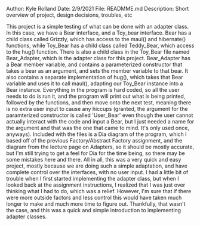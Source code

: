 Author: Kyle Rolland
Date: 2/9/2021
File: READMME.md
Description: Short overview of project, design decisions, troubles, etc

This project is a simple testing of what can be done with an adapter class. In this case, we have a Bear interface, and a Toy_bear interface. Bear has a child class called 
Grizzly, which has access to the maul() and hibernate() functions, while Toy_Bear has a child class called Teddy_Bear, which access to the hug() function. There is also a child 
class in the Toy_Bear file named Bear_Adapter, which is the adapter class for this project.
	Bear_Adapter has a Bear member variable, and contains a parameterized constructor that takes a bear as an argument, and sets the member variable to that bear. It also contains a separate implementation of hug(), which takes that Bear variable and uses it to call maul(), adapting our Toy_Bear instance into a Bear instance. Everything in the program is hard coded, so all the user needs to do is run it, and the program will print out what is being printed, followed by the functions, and then move onto the next test, meaning there is no extra user input to cause any hiccups (granted, the argument for the paramterized constructor is called 'User_Bear' even though the user cannot actually interact with the code and input a Bear, but I just needed a name for the argument and that was the one that came to mind. It's only used once, anyways).
	Included with the files is a Dia diagram of the program, which I based off of the previous Factory/Abstract Factory assignment, and the diagram from the lecture page on Adapters, so it should be mostly accurate, but I'm still trying to get a feel for Dia for the time being, so there may be some mistakes here and there. 
	All in all, this was a very quick and easy project, mostly because we are doing such a simple adaptation, and have complete control over the interfaces, with no user input. I had a little bit of trouble when I first started implementing the adapter class, but when I looked back at the assignment instructions, I realized that I was just over thinking what I had to do, which was a relief. However, I'm sure that if there were more outside factors and less control this would have taken much longer to make and much more time to figure out. Thankfully, that wasn't the case, and this was a quick and simple introduction to implementing adapter classes.
